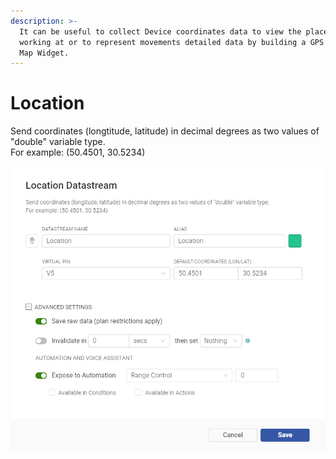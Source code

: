 ```yaml
---
description: >-
  It can be useful to collect Device coordinates data to view the places it was
  working at or to represent movements detailed data by building a GPS track in
  Map Widget.
---
```


# Location

Send coordinates \(longtitude, latitude\) in decimal degrees as two values of "double" variable type.   
For example: \(50.4501, 30.5234\)

![](../../../.gitbook/assets/location.png)

